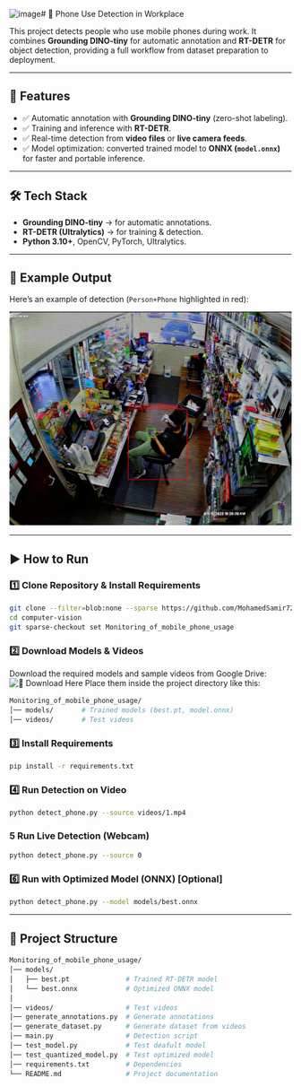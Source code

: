 <img width="3840" height="2160" alt="image" src="https://github.com/user-attachments/assets/27638df8-8988-4cdf-b29c-b65984b2afef" /># 📱 Phone Use Detection in Workplace  

This project detects people who use mobile phones during work. It combines **Grounding DINO-tiny** for automatic annotation and **RT-DETR** for object detection, providing a full workflow from dataset preparation to deployment.  

---

## 🚀 Features  
- ✅ Automatic annotation with **Grounding DINO-tiny** (zero-shot labeling).  
- ✅ Training and inference with **RT-DETR**.  
- ✅ Real-time detection from **video files** or **live camera feeds**.  
- ✅ Model optimization: converted trained model to **ONNX (`model.onnx`)** for faster and portable inference. 

---

## 🛠️ Tech Stack  
- **Grounding DINO-tiny** → for automatic annotations.  
- **RT-DETR (Ultralytics)** → for training & detection.  
- **Python 3.10+**, OpenCV, PyTorch, Ultralytics.  

---

## 📸 Example Output  

Here’s an example of detection (`Person+Phone` highlighted in red):  

![Example Detection](images/example_detection.jpg)  

---

## ▶️ How to Run  

### 1️⃣ Clone Repository & Install Requirements
```bash
git clone --filter=blob:none --sparse https://github.com/MohamedSamir72/computer-vision.git
cd computer-vision
git sparse-checkout set Monitoring_of_mobile_phone_usage
```

### 2️⃣ Download Models & Videos
Download the required models and sample videos from Google Drive:
![📂 Download Here](https://drive.google.com/drive/folders/11BeVX8V-LWUuIsmbbhLod77uvQVuGbU2)
Place them inside the project directory like this:
```bash
Monitoring_of_mobile_phone_usage/
│── models/       # Trained models (best.pt, model.onnx)
│── videos/       # Test videos
```

### 3️⃣ Install Requirements
```bash
pip install -r requirements.txt
```

### 4️⃣ Run Detection on Video
```bash
python detect_phone.py --source videos/1.mp4
```

### 5️ Run Live Detection (Webcam)
```bash
python detect_phone.py --source 0
```

### 6️⃣ Run with Optimized Model (ONNX) [Optional]
```bash
python detect_phone.py --model models/best.onnx
```

---

## 📂 Project Structure
```bash
Monitoring_of_mobile_phone_usage/
│── models/
│   ├── best.pt              # Trained RT-DETR model
│   └── best.onnx            # Optimized ONNX model
│
│── videos/                  # Test videos
│── generate_annotations.py  # Generate annotations
│── generate_dataset.py      # Generate dataset from videos
│── main.py                  # Detection script
│── test_model.py            # Test deafult model
│── test_quantized_model.py  # Test optimized model
│── requirements.txt         # Dependencies
└── README.md                # Project documentation
```
